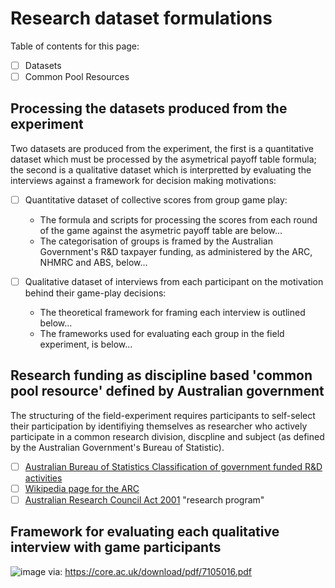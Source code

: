 # Research dataset formulations
Table of contents for this page:
 - [ ] Datasets
 - [ ] Common Pool Resources

## Processing the datasets produced from the experiment
Two datasets are produced from the experiment, the first is a quantitative dataset which must be processed by the asymetrical payoff table formula; the second is a qualitative dataset which is interpretted by evaluating the interviews against a framework for decision making motivations:
 - [ ] Quantitative dataset of collective scores from group game play:
   * The formula and scripts for processing the scores from each round of the game against the asymetric payoff table are below...
   * The categorisation of groups is framed by the Australian Government's R&D taxpayer funding, as administered by the ARC, NHMRC and ABS, below... 

 - [ ] Qualitative dataset of interviews from each participant on the motivation behind their game-play decisions:
   * The theoretical framework for framing each interview is outlined below...
   * The frameworks used for evaluating each group in the field experiment, is below...

## Research funding as discipline based 'common pool resource' defined by Australian government
The structuring of the field-experiment requires participants to self-select their participation by identifiying themselves as researcher who actively participate in a common research division, discpline and subject (as defined by the Australian Government's Bureau of Statistic).
 -  [ ] [Australian Bureau of Statistics Classification of government funded R&D activities](https://www.abs.gov.au/ausstats/abs@.nsf/bb8db737e2af84b8ca2571780015701e/44871FAF47845EE1CA25697E0018FD1E?opendocument)
 -  [ ] [Wikipedia page for the ARC](https://en.wikipedia.org/wiki/Australian_Research_Council)
 -  [ ] [Australian Research Council Act 2001](https://www.legislation.gov.au/Series/C2004A00773) "research program" 

## Framework for evaluating each qualitative interview with game participants
![image](https://user-images.githubusercontent.com/92492030/141243190-9dcc2f7f-5dcd-42bf-80ad-58b558ba69d4.png) via: https://core.ac.uk/download/pdf/7105016.pdf
